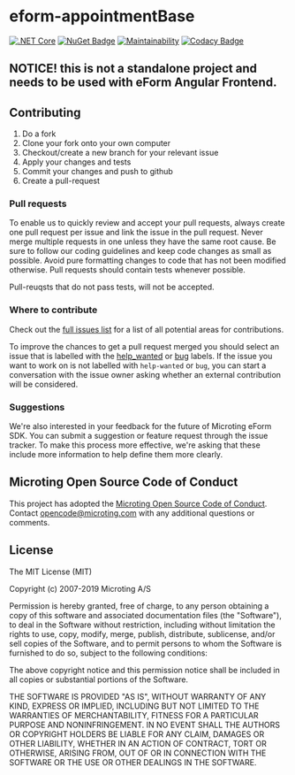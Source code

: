 # eform-appointmentBase
[![.NET Core](https://github.com/microting/eform-appointmentBase/actions/workflows/dotnet-core.yml/badge.svg)](https://github.com/microting/eform-appointmentBase/actions/workflows/dotnet-core.yml)
[![NuGet Badge](https://buildstats.info/nuget/Microting.AppointmentBase)](https://www.nuget.org/packages/Microting.AppointmentBase/)
[![Maintainability](https://api.codeclimate.com/v1/badges/fffda3babda8acf3675c/maintainability)](https://codeclimate.com/github/microting/eform-appointmentBase/maintainability)
[![Codacy Badge](https://app.codacy.com/project/badge/Grade/d2d6d801142d493ab03546a41ab2cb19)](https://www.codacy.com/gh/microting/eform-appointmentBase/dashboard?utm_source=github.com&amp;utm_medium=referral&amp;utm_content=microting/eform-appointmentBase&amp;utm_campaign=Badge_Grade)
## NOTICE! this is not a standalone project and needs to be used with eForm Angular Frontend.

## Contributing

1. Do a fork
2. Clone your fork onto your own computer
3. Checkout/create a new branch for your relevant issue
4. Apply your changes and tests
5. Commit your changes and push to github
6. Create a pull-request

### Pull requests

To enable us to quickly review and accept your pull requests, always create one pull request per issue and link the issue in the pull request. Never merge multiple requests in one unless they have the same root cause. Be sure to follow our coding guidelines and keep code changes as small as possible. Avoid pure formatting changes to code that has not been modified otherwise. Pull requests should contain tests whenever possible.

Pull-reuqsts that do not pass tests, will not be accepted.

### Where to contribute

Check out the [full issues list](https://github.com/microting/eform-appointmentBase/issues) for a list of all potential areas for contributions.

To improve the chances to get a pull request merged you should select an issue that is labelled with the [help_wanted](https://github.com/microting/eform-appointmentBase/issues?q=is%3Aissue+is%3Aopen+label%3Ahelp_wanted) or [bug](https://github.com/microting/eform-appointmentBase/issues?q=is%3Aissue+is%3Aopen+label%3Abug) labels. If the issue you want to work on is not labelled with `help-wanted` or `bug`, you can start a conversation with the issue owner asking whether an external contribution will be considered.

### Suggestions

We're also interested in your feedback for the future of Microting eForm SDK. You can submit a suggestion or feature request through the issue tracker. To make this process more effective, we're asking that these include more information to help define them more clearly.

## Microting Open Source Code of Conduct

This project has adopted the [Microting Open Source Code of Conduct](https://www.microting.com/microting-open-source-code-of-conduct). Contact opencode@microting.com with any additional questions or comments.


## License

The MIT License (MIT)

Copyright (c) 2007-2019 Microting A/S

Permission is hereby granted, free of charge, to any person obtaining a copy
of this software and associated documentation files (the "Software"), to deal
in the Software without restriction, including without limitation the rights
to use, copy, modify, merge, publish, distribute, sublicense, and/or sell
copies of the Software, and to permit persons to whom the Software is
furnished to do so, subject to the following conditions:

The above copyright notice and this permission notice shall be included in all
copies or substantial portions of the Software.

THE SOFTWARE IS PROVIDED "AS IS", WITHOUT WARRANTY OF ANY KIND, EXPRESS OR
IMPLIED, INCLUDING BUT NOT LIMITED TO THE WARRANTIES OF MERCHANTABILITY,
FITNESS FOR A PARTICULAR PURPOSE AND NONINFRINGEMENT. IN NO EVENT SHALL THE
AUTHORS OR COPYRIGHT HOLDERS BE LIABLE FOR ANY CLAIM, DAMAGES OR OTHER
LIABILITY, WHETHER IN AN ACTION OF CONTRACT, TORT OR OTHERWISE, ARISING FROM,
OUT OF OR IN CONNECTION WITH THE SOFTWARE OR THE USE OR OTHER DEALINGS IN THE
SOFTWARE.
